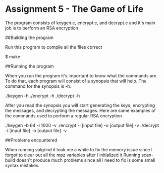 # Assignment 5 - The Game of Life

The program consists of keygen.c, encrypt.c, and decrypt.c and it's main job is to perform an RSA encryption

##Building the program

Run this program to compile all the files correct

$ make

##Running the program

When you run the program it's important to know what the commands are. To do that, each program will consist of a synopsis that will help. The command for the synopsis is -h:

./keygen -h
./encrypt -h
./decrypt -h

After you read the synopsis you will start generating the keys, encrypting the messages, and decrypting the messages. Here are some examples of the commands used to perform a regular RSA encryption

./keygen -b 64 -i 1000 -v
./encrypt -i [input file] -o [output file] -v
./decrypt -i [input file] -o [output file] -v

##Problems encountered

When running valgrind it took me a while to fix the memory issue since I forgot to clear out all the mpz variables after I initialized it
Running scan-build doesn't produce much problems since all I need to fix is some small syntax mistakes.
